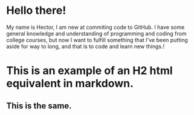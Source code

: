 # Hello there!

My name is Hector, I am new at commiting code to GitHub. I have some general knowledge and understanding of programming and coding from college courses, but now I want to fulfill something that I've been putting aside for way to long, and that is to code and learn new things.!

# This is an example of an H2 html equivalent in markdown. 
<h2>This is the same.</h2>
